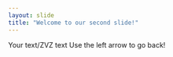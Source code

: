 ```yaml
---
layout: slide
title: "Welcome to our second slide!"
---
```

Your text/ZVZ text
Use the left arrow to go back!
